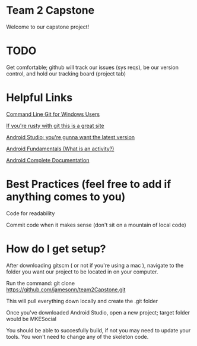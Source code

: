 # Team 2 Capstone

Welcome to our capstone project!


# TODO

Get comfortable; github will track our issues (sys reqs), be our version control, and hold our tracking board (project tab)


# Helpful Links

[Command Line Git for Windows Users](https://git-scm.com)

[If you're rusty with git this is a great site](https://try.github.io)

[Android Studio; you're gunna want the latest version](https://developer.android.com/studio/index.html)

[Android Fundamentals (What is an activity?)](https://developer.android.com/guide/components/fundamentals.html)

[Android Complete Documentation](https://developer.android.com/index.html)

# Best Practices (feel free to add if anything comes to you)

Code for readability 

Commit code when it makes sense (don't sit on a mountain of local code)

# How do I get setup?

After downloading gitscm ( or not if you're using a mac ), navigate to the folder you want our project to be located in on your computer.

Run the command: git clone https://github.com/jamesonn/team2Capstone.git

This will pull everything down locally and create the .git folder

Once you've downloaded Android Studio, open a new project; target folder would be MKESocial

You should be able to succesfully build, if not you may need to update your tools. You won't need to change any of the skeleton code.
